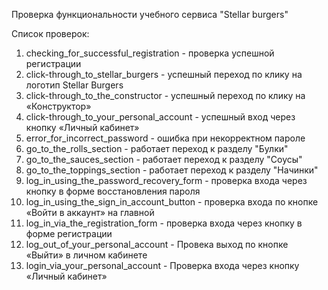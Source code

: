 Проверка функциональности учебного сервиса "Stellar burgers"

Список проверок:
1. checking_for_successful_registration - проверка успешной регистрации
2. click-through_to_stellar_burgers - успешный переход по клику на логотип Stellar Burgers
3. click-through_to_the_constructor - успешный переход по клику на «Конструктор»
4. click-through_to_your_personal_account - успешный вход через кнопку «Личный кабинет»
5. error_for_incorrect_password - ошибка при некорректном пароле
6. go_to_the_rolls_section - работает переход к разделу "Булки"
7. go_to_the_sauces_section - работает переход к разделу "Соусы"
8. go_to_the_toppings_section - работает переход к разделу "Начинки"
9. log_in_using_the_password_recovery_form - проверка входа через кнопку в форме восстановления пароля
10. log_in_using_the_sign_in_account_button - проверка входа по кнопке «Войти в аккаунт» на главной
11. log_in_via_the_registration_form - проверка входа через кнопку в форме регистрации
12. log_out_of_your_personal_account - Провека выход по кнопке «Выйти» в личном кабинете
13. login_via_your_personal_account - Проверка входа через кнопку «Личный кабинет»

